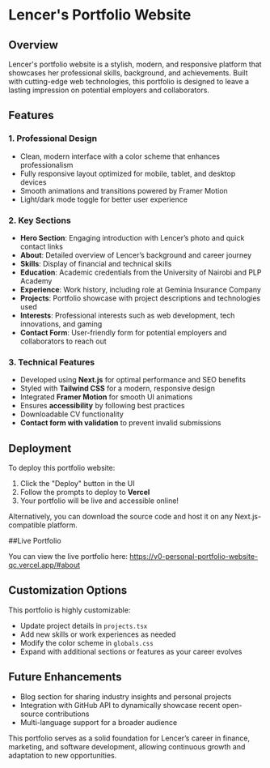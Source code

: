 # Lencer's Portfolio Website

## Overview
Lencer's portfolio website is a stylish, modern, and responsive platform that showcases her professional skills, background, and achievements. Built with cutting-edge web technologies, this portfolio is designed to leave a lasting impression on potential employers and collaborators.

## Features

### 1. Professional Design
- Clean, modern interface with a color scheme that enhances professionalism
- Fully responsive layout optimized for mobile, tablet, and desktop devices
- Smooth animations and transitions powered by Framer Motion
- Light/dark mode toggle for better user experience

### 2. Key Sections
- **Hero Section**: Engaging introduction with Lencer’s photo and quick contact links
- **About**: Detailed overview of Lencer’s background and career journey
- **Skills**: Display of financial and technical skills
- **Education**: Academic credentials from the University of Nairobi and PLP Academy
- **Experience**: Work history, including role at Geminia Insurance Company
- **Projects**: Portfolio showcase with project descriptions and technologies used
- **Interests**: Professional interests such as web development, tech innovations, and gaming
- **Contact Form**: User-friendly form for potential employers and collaborators to reach out

### 3. Technical Features
- Developed using **Next.js** for optimal performance and SEO benefits
- Styled with **Tailwind CSS** for a modern, responsive design
- Integrated **Framer Motion** for smooth UI animations
- Ensures **accessibility** by following best practices
- Downloadable CV functionality
- **Contact form with validation** to prevent invalid submissions

## Deployment
To deploy this portfolio website:

1. Click the "Deploy" button in the UI
2. Follow the prompts to deploy to **Vercel**
3. Your portfolio will be live and accessible online!

Alternatively, you can download the source code and host it on any Next.js-compatible platform.

##Live Portfolio

You can view the live portfolio here: https://v0-personal-portfolio-website-qc.vercel.app/#about

## Customization Options
This portfolio is highly customizable:
- Update project details in `projects.tsx`
- Add new skills or work experiences as needed
- Modify the color scheme in `globals.css`
- Expand with additional sections or features as your career evolves

## Future Enhancements
- Blog section for sharing industry insights and personal projects
- Integration with GitHub API to dynamically showcase recent open-source contributions
- Multi-language support for a broader audience

This portfolio serves as a solid foundation for Lencer’s career in finance, marketing, and software development, allowing continuous growth and adaptation to new opportunities.

